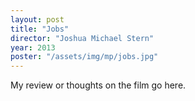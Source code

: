 ```yaml
---
layout: post
title: "Jobs"
director: "Joshua Michael Stern"
year: 2013
poster: "/assets/img/mp/jobs.jpg"
---
```


My review or thoughts on the film go here.
